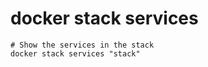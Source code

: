 # docker stack services

```shell
# Show the services in the stack
docker stack services "stack"
```
